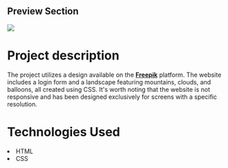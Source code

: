 <h2>Preview Section</h2>
<img src="https://github.com/sylwiakubicz/Small_Projects/assets/121672102/18f8251f-0f79-4bd5-aad4-abdaa36ad033">
<br>
<h1>Project description</h1>
The project utilizes a design available on the <strong><a href="https://www.freepik.com/free-vector/log-landing-page-with-colorful-flat-landscape_5414259.htm#query=website%20login%20page&position=26&from_view=keyword&track=ais&uuid=cc91f1e8-0531-4c01-a4c9-7c2019d953eb">Freepik</a></strong> platform. The website includes a login form and a landscape featuring mountains, clouds, and balloons, all created using CSS. It's worth noting that the website is not responsive and has been designed exclusively for screens with a specific resolution.
<br>
<h1>Technologies Used</h1>
<li>HTML</li>
<li>CSS</li>
